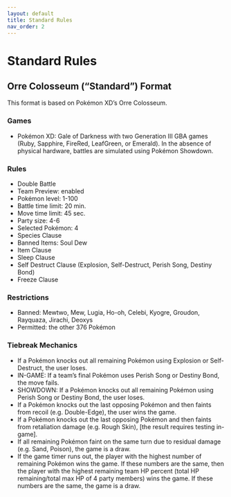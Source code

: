 ```yaml
---
layout: default
title: Standard Rules
nav_order: 2
---
```


# Standard Rules
## Orre Colosseum (“Standard”) Format

This format is based on Pokémon XD’s Orre Colosseum.

### Games

- Pokémon XD: Gale of Darkness with two Generation III GBA games (Ruby, Sapphire, FireRed, LeafGreen, or Emerald). In the absence of physical hardware, battles are simulated using Pokémon Showdown.

### Rules

- Double Battle
- Team Preview: enabled
- Pokémon level: 1-100
- Battle time limit: 20 min.
- Move time limit: 45 sec.
- Party size: 4-6
- Selected Pokémon: 4
- Species Clause
- Banned Items: Soul Dew
- Item Clause
- Sleep Clause
- Self Destruct Clause (Explosion, Self-Destruct, Perish Song, Destiny Bond)
- Freeze Clause

### Restrictions
- Banned: Mewtwo, Mew, Lugia, Ho-oh, Celebi, Kyogre, Groudon, Rayquaza, Jirachi, Deoxys
- Permitted: the other 376 Pokémon

### Tiebreak Mechanics

- If a Pokémon knocks out all remaining Pokémon using Explosion or Self-Destruct, the user loses.
- IN-GAME: If a team’s final Pokémon uses Perish Song or Destiny Bond, the move fails.
- SHOWDOWN: If a Pokémon knocks out all remaining Pokémon using Perish Song or Destiny Bond, the user loses.
- If a Pokémon knocks out the last opposing Pokémon and then faints from recoil (e.g. Double-Edge), the user wins the game.
- If a Pokémon knocks out the last opposing Pokémon and then faints from retaliation damage (e.g. Rough Skin), [the result requires testing in-game].
- If all remaining Pokémon faint on the same turn due to residual damage (e.g. Sand, Poison), the game is a draw.
- If the game timer runs out, the player with the highest number of remaining Pokémon wins the game. If these numbers are the same, then the player with the highest remaining team HP percent (total HP remaining/total max HP of 4 party members) wins the game. If these numbers are the same, the game is a draw.